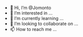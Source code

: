 - 👋 Hi, I’m @Jomonto
- 👀 I’m interested in ...
- 🌱 I’m currently learning ...
- 💞️ I’m looking to collaborate on ...
- 📫 How to reach me ...

<!---
Jomonto/Jomonto is a ✨ special ✨ repository because its `README.md` (this file) appears on your GitHub profile.
You can click the Preview link to take a look at your changes.
--->
